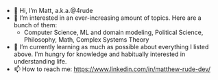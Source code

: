 - 👋 Hi, I’m Matt, a.k.a.@4rude
- 👀 I’m interested in an ever-increasing amount of topics. Here are a bunch of them:
  - Computer Science, ML and domain modeling, Political Science, Philosophy, Math, Complex Systems Theory 
- 🌱 I’m currently learning as much as possible about everything I listed above. I'm hungry for knowledge and habitually interested in understanding life.
- 📫 How to reach me: https://www.linkedin.com/in/matthew-rude-dev/

<!---
4rude/4rude is a ✨ special ✨ repository because its `README.md` (this file) appears on your GitHub profile.
You can click the Preview link to take a look at your changes.
--->
